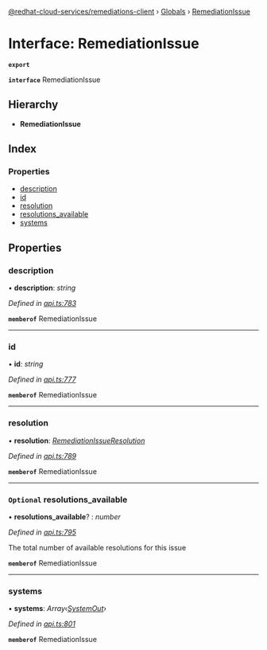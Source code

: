 [@redhat-cloud-services/remediations-client](../README.md) › [Globals](../globals.md) › [RemediationIssue](remediationissue.md)

# Interface: RemediationIssue

**`export`** 

**`interface`** RemediationIssue

## Hierarchy

* **RemediationIssue**

## Index

### Properties

* [description](remediationissue.md#description)
* [id](remediationissue.md#id)
* [resolution](remediationissue.md#resolution)
* [resolutions_available](remediationissue.md#optional-resolutions_available)
* [systems](remediationissue.md#systems)

## Properties

###  description

• **description**: *string*

*Defined in [api.ts:783](https://github.com/RedHatInsights/javascript-clients/blob/master/packages/remediations/api.ts#L783)*

**`memberof`** RemediationIssue

___

###  id

• **id**: *string*

*Defined in [api.ts:777](https://github.com/RedHatInsights/javascript-clients/blob/master/packages/remediations/api.ts#L777)*

**`memberof`** RemediationIssue

___

###  resolution

• **resolution**: *[RemediationIssueResolution](remediationissueresolution.md)*

*Defined in [api.ts:789](https://github.com/RedHatInsights/javascript-clients/blob/master/packages/remediations/api.ts#L789)*

**`memberof`** RemediationIssue

___

### `Optional` resolutions_available

• **resolutions_available**? : *number*

*Defined in [api.ts:795](https://github.com/RedHatInsights/javascript-clients/blob/master/packages/remediations/api.ts#L795)*

The total number of available resolutions for this issue

**`memberof`** RemediationIssue

___

###  systems

• **systems**: *Array‹[SystemOut](systemout.md)›*

*Defined in [api.ts:801](https://github.com/RedHatInsights/javascript-clients/blob/master/packages/remediations/api.ts#L801)*

**`memberof`** RemediationIssue
